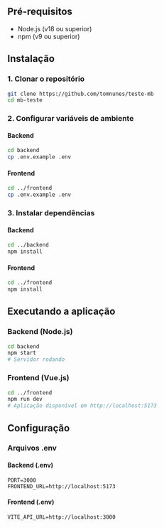 ## Pré-requisitos
- Node.js (v18 ou superior)
- npm (v9 ou superior)

## Instalação

### 1. Clonar o repositório
```bash
git clone https://github.com/tomnunes/teste-mb
cd mb-teste
```

### 2. Configurar variáveis de ambiente

#### Backend
```bash
cd backend
cp .env.example .env
```

#### Frontend
```bash
cd ../frontend
cp .env.example .env
```

### 3. Instalar dependências

#### Backend
```bash
cd ../backend
npm install
```

#### Frontend
```bash
cd ../frontend
npm install
```

## Executando a aplicação

### Backend (Node.js)
```bash
cd backend
npm start
# Servidor rodando
```

### Frontend (Vue.js)
```bash
cd ../frontend
npm run dev
# Aplicação disponível em http://localhost:5173
```

## Configuração

### Arquivos .env

#### Backend (.env)
```env
PORT=3000
FRONTEND_URL=http://localhost:5173
```

#### Frontend (.env)
```env
VITE_API_URL=http://localhost:3000
```
